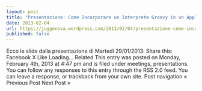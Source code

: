 ```yaml
---
layout: post
title: "Presentazione: Come Incorporare un Interprete Groovy in un Applicativo Java"
date: 2013-02-04
url: https://juggenova.wordpress.com/2013/02/04/presentazione-come-incorporare-un-interprete-groovy-in-un-applicativo-java/
published: false 
---
```


Ecco le slide dalla presentazione di Martedì 29/01/2013: Share this: Facebook X Like Loading... Related This entry was posted on Monday, February 4th, 2013 at 4:47 pm and is filed under meetings, presentations. You can follow any responses to this entry through the RSS 2.0 feed. You can leave a response, or trackback from your own site. Post navigation « Previous Post Next Post »
